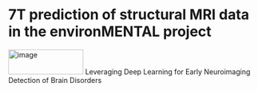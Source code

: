 # 7T prediction of structural MRI data in the environMENTAL project
<img width="150" height="50" alt="image" src="https://github.com/user-attachments/assets/a7ac596a-cda3-46e9-bdce-5e1c3e8513ce" />  
Leveraging Deep Learning for Early Neuroimaging Detection of Brain Disorders



